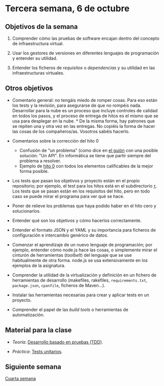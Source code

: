# Tercera semana, 6 de octubre


## Objetivos de la semana

1. Comprender cómo las pruebas de software encajan dentro del concepto
   de infraestructura virtual.

2. Usar los gestores de versiones en diferentes lenguajes de
  programación y entender su utilidad.

3. Entender los ficheros de *requisitos* o *dependencias* y su utilidad en las
  infraestructuras virtuales.

## Otros objetivos

* Comentario general: no tengáis miedo de romper cosas. Para eso están
  los tests y la revisión, para asegurarse de que no rompéis
  nada. Desarrollar para la nube es un proceso que incluye controles
  de calidad en todos los pasos, y el proceso de entrega de hitos es
  el mismo que se usa para desplegar en la nube.
      * De la misma forma, hay patrones que se repiten una y otra vez
        en las entregas. No copiéis la forma de hacer las cosas de los
        compañeros/as. Vosotros sabéis hacerlo. 
* Comentarios sobre la corrección del hito 0
  * Confusión de "un problema" (como dice
    en
    [el guión](http://jj.github.io/IV/documentos/proyecto/0.Repositorio) con
    una posible solución: "Un API". En informática se tiene que partir
    siempre del problema a resolver.
  * Ejemplo de [hito 0](https://github.com/irenecj/ProyectoIdiomasIV)
    con todos los elementos calificables de la mejor forma posible.
    

* Los tests que pasan los objetivos y proyecto están en el propio
  repositorio; por ejemplo, el test para los hitos está en el
  subdirectorio [`t`](../t). Los tests que se pasan están en los
  requisitos del hito, pero en todo caso se puede mirar el programa
  para ver qué se hace.
  
* Poner de relieve los problemas que haya podido haber en el hito cero y solucionarlos.

* Entender qué son los objetivos y cómo hacerlos correctamente.

* Entender el formato JSON y el YAML y su importancia para ficheros de
  configuración e intercambio genérico de datos.

* Comenzar el aprendizaje de un nuevo lenguaje de programación; por ejemplo,
  entender cómo node.js hace las cosas, o simplemente mirar el
  cinturón de herramientas (*toolbelt*) del lenguaje que se use habitualmente de
  otra forma. node.js se usa extensivamente en los ejemplos de la asignatura.

* Comprender la utilidad de la virtualización y definición en un
  fichero de herramientas de desarrollo (makefiles, rakefiles, `requirements.txt`, `package.json`, `cpanfile`, ficheros de Maven...).

* Instalar las herramientas necesarias para crear y aplicar tests en
  un proyecto.

* Comprender el papel de las *build tools* o herramientas de
  automatización.


## Material para la clase

* *Teoría*: [Desarrollo basado en pruebas (TDD)](http://jj.github.io/IV/documentos/temas/Desarrollo_basado_en_pruebas).

* *Práctica*: [Tests unitarios](https://jj.github.io/IV/documentos/proyecto/2.Tests).

## Siguiente semana

[Cuarta semana](semana-04.md)
